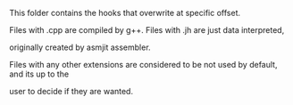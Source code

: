 This folder contains the hooks that overwrite at specific offset.

Files with .cpp are compiled by g++. Files with .jh are just data interpreted,

originally created by asmjit assembler. 

Files with any other extensions are considered to be not used by default, and its up to the

user to decide if they are wanted.  